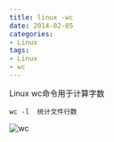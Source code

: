 ```yaml
---
title: linux -wc
date: 2014-02-05
categories: 
- Linux
tags:
- Linux
- wc
---
```


Linux wc命令用于计算字数

<!-- more -->

```
wc -l  统计文件行数
```

![wc](/img/ubuntu/linux_command/linux_wc/wc.png "wc")

